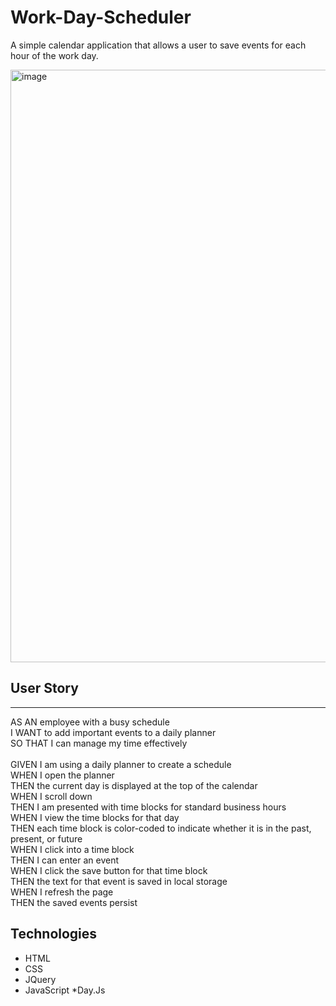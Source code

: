# Work-Day-Scheduler

A simple calendar application that allows a user to save events for each hour of the work day.

<img width="948" alt="image" src="https://user-images.githubusercontent.com/117548139/221758156-73cce48e-bde9-438c-b132-ba89bb3665cb.png">


## User Story
---
AS AN employee with a busy schedule\
I WANT to add important events to a daily planner\
SO THAT I can manage my time effectively
\
\
GIVEN I am using a daily planner to create a schedule\
WHEN I open the planner\
THEN the current day is displayed at the top of the calendar\
WHEN I scroll down\
THEN I am presented with time blocks for standard business hours\
WHEN I view the time blocks for that day\
THEN each time block is color-coded to indicate whether it is in the past, present, or future\
WHEN I click into a time block\
THEN I can enter an event\
WHEN I click the save button for that time block\
THEN the text for that event is saved in local storage\
WHEN I refresh the page\
THEN the saved events persist

## Technologies
* HTML
* CSS
* JQuery
* JavaScript
*Day.Js
